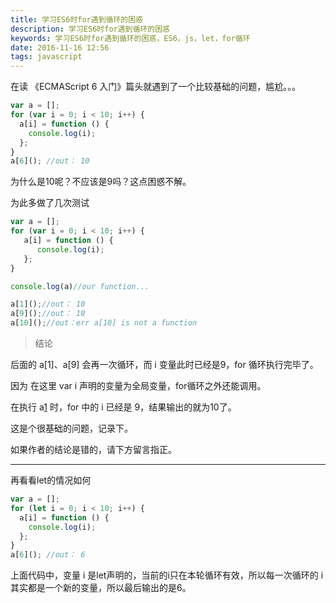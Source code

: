 ```yaml
---
title: 学习ES6时for遇到循环的困惑
description: 学习ES6时for遇到循环的困惑
keywords: 学习ES6时for遇到循环的困惑，ES6，js，let，for循环
date: 2016-11-16 12:56
tags: javascript
---
```

在读 《ECMAScript 6 入门》篇头就遇到了一个比较基础的问题，尴尬。。。

```javascript
var a = [];
for (var i = 0; i < 10; i++) {
  a[i] = function () {
    console.log(i);
  };
}
a[6](); //out： 10
```
为什么是10呢？不应该是9吗？这点困惑不解。

为此多做了几次测试
```javascript
var a = [];
for (var i = 0; i < 10; i++) {
   a[i] = function () {
      console.log(i); 
   };
}

console.log(a)//our function...

a[1]();//out： 10
a[9]();//out： 10
a[10]();//out：err a[10] is not a function
```

> 结论


后面的 a[1]、a[9] 会再一次循环，而 i 变量此时已经是9，for 循环执行完毕了。

因为 在这里 var  i 声明的变量为全局变量，for循环之外还能调用。

在执行 a[1]() 时，for 中的 i 已经是 9，结果输出的就为10了。

这是个很基础的问题，记录下。

如果作者的结论是错的，请下方留言指正。

***

再看看let的情况如何

```javascript
var a = [];
for (let i = 0; i < 10; i++) {
  a[i] = function () {
    console.log(i);
  };
}
a[6](); //out： 6
```

上面代码中，变量 i 是let声明的，当前的i只在本轮循环有效，所以每一次循环的 i 其实都是一个新的变量，所以最后输出的是6。
